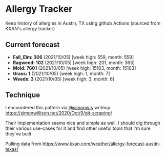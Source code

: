 # Allergy Tracker

Keep history of allergies in Austin, TX using github Actions (sourced from KXAN's allergy tracker)

## Current forecast
<!-- INJECT FORECAST -->
- **Fall_Elm: 306** (2021/10/05)  [week high: 559, month: 559]
- **Ragweed: 102** (2021/10/05)  [week high: 201, month: 363]
- **Mold: 7601** (2021/10/05)  [week high: 15103, month: 15103]
- **Grass: 1** (2021/10/05)  [week high: 1, month: 7]
- **Weeds: 3** (2021/10/05)  [week high: 3, month: 6]
<!-- END INJECT FORECAST -->

## Technique

I encountered this pattern via [@simonw's](https://github.com/simonw) writeup: https://simonwillison.net/2020/Oct/9/git-scraping/

Their implementation seems nice and simple as well, I should dig through their various use-cases for it and find other useful tools that I'm sure they've built

Pulling data from https://www.kxan.com/weather/allergy-forecast-austin-texas/
